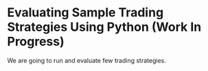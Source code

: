 # Evaluating Sample Trading Strategies Using Python (Work In Progress)

We are going to run and evaluate few trading strategies.
